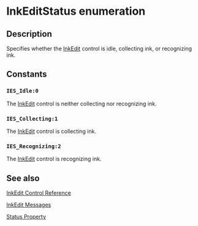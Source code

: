 # InkEditStatus enumeration

## Description

Specifies whether the [InkEdit](https://learn.microsoft.com/windows/desktop/tablet/inkedit-control-reference) control is idle, collecting ink, or recognizing ink.

## Constants

### `IES_Idle:0`

The [InkEdit](https://learn.microsoft.com/windows/desktop/tablet/inkedit-control-reference) control is neither collecting nor recognizing ink.

### `IES_Collecting:1`

The [InkEdit](https://learn.microsoft.com/windows/desktop/tablet/inkedit-control-reference) control is collecting ink.

### `IES_Recognizing:2`

The [InkEdit](https://learn.microsoft.com/windows/desktop/tablet/inkedit-control-reference) control is recognizing ink.

## See also

[InkEdit Control Reference](https://learn.microsoft.com/windows/desktop/tablet/inkedit-control-reference)

[InkEdit Messages](https://learn.microsoft.com/windows/desktop/tablet/inkedit-messages--win32-only-)

[Status Property](https://learn.microsoft.com/windows/desktop/api/inked/nf-inked-iinkedit-get_status)